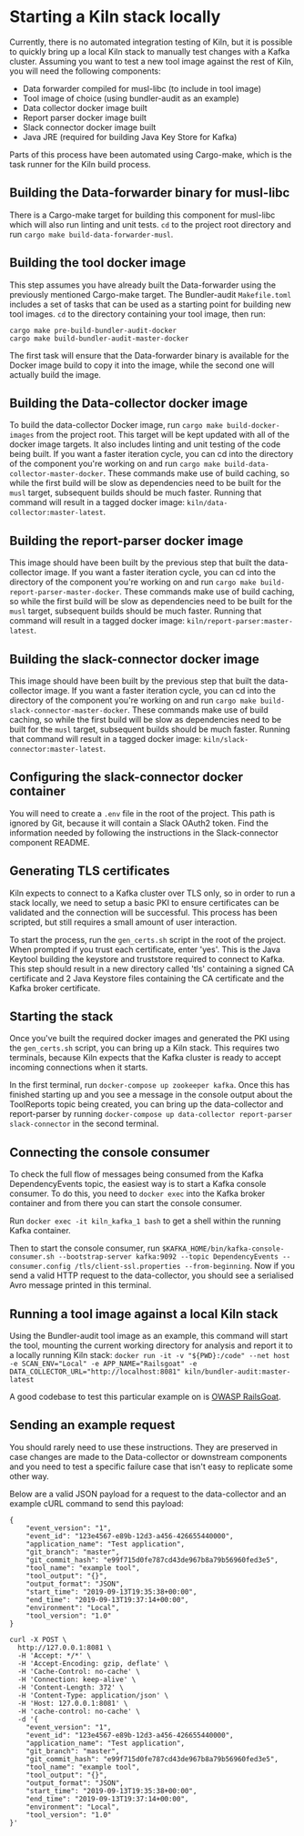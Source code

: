 # Starting a Kiln stack locally
Currently, there is no automated integration testing of Kiln, but it is possible to quickly bring up a local Kiln stack to manually test changes with a Kafka cluster. Assuming you want to test a new tool image against the rest of Kiln, you will need the following components:

* Data forwarder compiled for musl-libc (to include in tool image)
* Tool image of choice (using bundler-audit as an example)
* Data collector docker image built
* Report parser docker image built
* Slack connector docker image built
* Java JRE (required for building Java Key Store for Kafka)

Parts of this process have been automated using Cargo-make, which is the task runner for the Kiln build process.

## Building the Data-forwarder binary for musl-libc
There is a Cargo-make target for building this component for musl-libc which will also run linting and unit tests. `cd` to the project root directory and run `cargo make build-data-forwarder-musl`.

## Building the tool docker image
This step assumes you have already built the Data-forwarder using the previously mentioned Cargo-make target. The Bundler-audit `Makefile.toml` includes a set of tasks that can be used as a starting point for building new tool images. `cd` to the directory containing your tool image, then run:
```
cargo make pre-build-bundler-audit-docker
cargo make build-bundler-audit-master-docker
```

The first task will ensure that the Data-forwarder binary is available for the Docker image build to copy it into the image, while the second one will actually build the image.

## Building the Data-collector docker image
To build the data-collector Docker image, run `cargo make build-docker-images` from the project root. This target will be kept updated with all of the docker image targets. It also includes linting and unit testing of the code being built. If you want a faster iteration cycle, you can cd into the directory of the component you're working on and run `cargo make build-data-collector-master-docker`. These commands make use of build caching, so while the first build will be slow as dependencies need to be built for the `musl` target, subsequent builds should be much faster. Running that command will result in a tagged docker image: `kiln/data-collector:master-latest`.

## Building the report-parser docker image
This image should have been built by the previous step that built the data-collector image. If you want a faster iteration cycle, you can cd into the directory of the component you're working on and run `cargo make build-report-parser-master-docker`. These commands make use of build caching, so while the first build will be slow as dependencies need to be built for the `musl` target, subsequent builds should be much faster. Running that command will result in a tagged docker image: `kiln/report-parser:master-latest`.

## Building the slack-connector docker image
This image should have been built by the previous step that built the data-collector image. If you want a faster iteration cycle, you can cd into the directory of the component you're working on and run `cargo make build-slack-connector-master-docker`. These commands make use of build caching, so while the first build will be slow as dependencies need to be built for the `musl` target, subsequent builds should be much faster. Running that command will result in a tagged docker image: `kiln/slack-connector:master-latest`.

## Configuring the slack-connector docker container
You will need to create a `.env` file in the root of the project. This path is ignored by Git, because it will contain a Slack OAuth2 token. Find the information needed by following the instructions in the Slack-connector component README.

## Generating TLS certificates
Kiln expects to connect to a Kafka cluster over TLS only, so in order to run a stack locally, we need to setup a basic PKI to ensure certificates can be validated and the connection will be successful. This process has been scripted, but still requires a small amount of user interaction.

To start the process, run the `gen_certs.sh` script in the root of the project. When prompted if you trust each certificate, enter 'yes'. This is the Java Keytool building the keystore and truststore required to connect to Kafka. This step should result in a new directory called 'tls' containing a signed CA certificate and 2 Java Keystore files containing the CA certificate and the Kafka broker certificate.

## Starting the stack
Once you've built the required docker images and generated the PKI using the `gen_certs.sh` script, you can bring up a Kiln stack. This requires two terminals, because Kiln expects that the Kafka cluster is ready to accept incoming connections when it starts.

In the first terminal, run `docker-compose up zookeeper kafka`. Once this has finished starting up and you see a message in the console output about the ToolReports topic being created, you can bring up the data-collector and report-parser by running `docker-compose up data-collector report-parser slack-connector` in the second terminal. 

## Connecting the console consumer
To check the full flow of messages being consumed from the Kafka DependencyEvents topic, the easiest way is to start a Kafka console consumer. To do this, you need to `docker exec` into the Kafka broker container and from there you can start the console consumer.

Run `docker exec -it kiln_kafka_1 bash` to get a shell within the running Kafka container.

Then to start the console consumer, run `$KAFKA_HOME/bin/kafka-console-consumer.sh --bootstrap-server kafka:9092 --topic DependencyEvents --consumer.config /tls/client-ssl.properties --from-beginning`. Now if you send a valid HTTP request to the data-collector, you should see a serialised Avro message printed in this terminal.

## Running a tool image against a local Kiln stack
Using the Bundler-audit tool image as an example, this command will start the tool, mounting the current working directory for analysis and report it to a locally running Kiln stack: `docker run -it -v "${PWD}:/code" --net host -e SCAN_ENV="Local" -e APP_NAME="Railsgoat" -e DATA_COLLECTOR_URL="http://localhost:8081" kiln/bundler-audit:master-latest`

A good codebase to test this particular example on is [OWASP RailsGoat](https://github.com/OWASP/railsgoat).

## Sending an example request
You should rarely need to use these instructions. They are preserved in case changes are made to the Data-collector or downstream components and you need to test a specific failure case that isn't easy to replicate some other way.

Below are a valid JSON payload for a request to the data-collector and an example cURL command to send this payload:

```
{
    "event_version": "1",
    "event_id": "123e4567-e89b-12d3-a456-426655440000",
    "application_name": "Test application",
    "git_branch": "master",
    "git_commit_hash": "e99f715d0fe787cd43de967b8a79b56960fed3e5",
    "tool_name": "example tool",
    "tool_output": "{}",
    "output_format": "JSON",
    "start_time": "2019-09-13T19:35:38+00:00",
    "end_time": "2019-09-13T19:37:14+00:00",
    "environment": "Local",
	"tool_version": "1.0"
}
```

```
curl -X POST \
  http://127.0.0.1:8081 \
  -H 'Accept: */*' \
  -H 'Accept-Encoding: gzip, deflate' \
  -H 'Cache-Control: no-cache' \
  -H 'Connection: keep-alive' \
  -H 'Content-Length: 372' \
  -H 'Content-Type: application/json' \
  -H 'Host: 127.0.0.1:8081' \
  -H 'cache-control: no-cache' \
  -d '{
    "event_version": "1",
    "event_id": "123e4567-e89b-12d3-a456-426655440000",
    "application_name": "Test application",
    "git_branch": "master",
    "git_commit_hash": "e99f715d0fe787cd43de967b8a79b56960fed3e5",
    "tool_name": "example tool",
    "tool_output": "{}",
    "output_format": "JSON",
    "start_time": "2019-09-13T19:35:38+00:00",
    "end_time": "2019-09-13T19:37:14+00:00",
    "environment": "Local",
    "tool_version": "1.0"
}'
```
